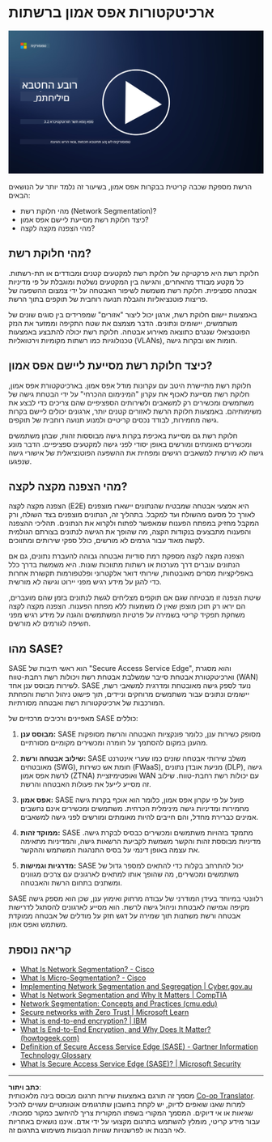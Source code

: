 <!--
CO_OP_TRANSLATOR_METADATA:
{
  "original_hash": "680d6e14d9d33fc471c22f44679713f8",
  "translation_date": "2025-09-03T21:14:59+00:00",
  "source_file": "3.2 Networking zero trust architecture.md",
  "language_code": "he"
}
-->
# ארכיטקטורות אפס אמון ברשתות

[![צפו בסרטון](../../translated_images/3-2_placeholder.b52521a0e93e0e122f19dfbd676c836d3d527c6de1bb28fd7643aa518eae6631.he.png)](https://learn-video.azurefd.net/vod/player?id=9f425fdb-1c53-4e67-b550-68bdac35df45)

הרשת מספקת שכבה קריטית בבקרות אפס אמון, בשיעור זה נלמד יותר על הנושאים הבאים:

- מהי חלוקת רשת (Network Segmentation)?
- כיצד חלוקת רשת מסייעת ליישם אפס אמון?
- מהי הצפנה מקצה לקצה?

## מהי חלוקת רשת?

חלוקת רשת היא פרקטיקה של חלוקת רשת למקטעים קטנים ומבודדים או תת-רשתות. כל מקטע מבודד מהאחרים, והגישה בין המקטעים נשלטת ומוגבלת על פי מדיניות אבטחה ספציפית. חלוקת רשת משמשת לשיפור האבטחה על ידי צמצום ההשפעה של פריצות פוטנציאליות והגבלת תנועה רוחבית של תוקפים בתוך הרשת.

באמצעות יישום חלוקת רשת, ארגון יכול ליצור "אזורים" שמפרידים בין סוגים שונים של משתמשים, יישומים ונתונים. הדבר מצמצם את שטח התקיפה וממזער את הנזק הפוטנציאלי שנגרם כתוצאה מאירוע אבטחה. חלוקת רשת יכולה להתבצע באמצעות טכנולוגיות כמו רשתות מקומיות וירטואליות (VLANs), חומות אש ובקרות גישה.

## כיצד חלוקת רשת מסייעת ליישם אפס אמון?

חלוקת רשת מתיישרת היטב עם עקרונות מודל אפס אמון. בארכיטקטורת אפס אמון, חלוקת רשת מסייעת לאכוף את עקרון "המינימום ההכרחי" על ידי הבטחת גישה של משתמשים ומכשירים רק למשאבים ולשירותים הספציפיים שהם צריכים כדי לבצע את משימותיהם. באמצעות חלוקת הרשת לאזורים קטנים יותר, ארגונים יכולים ליישם בקרות גישה מחמירות, לבודד נכסים קריטיים ולמנוע תנועה רוחבית של תוקפים.

חלוקת רשת גם מסייעת באכיפת בקרות גישה מבוססות זהות, שבהן משתמשים ומכשירים מאומתים ומורשים באופן יסודי לפני גישה למקטעים ספציפיים. הדבר מונע גישה לא מורשית למשאבים רגישים ומפחית את ההשפעה הפוטנציאלית של אישורי גישה שנפגעו.

## מהי הצפנה מקצה לקצה?

הצפנה מקצה לקצה (E2E) היא אמצעי אבטחה שמבטיח שהנתונים יישארו מוצפנים לאורך כל מסעם מהשולח ועד למקבל. בתהליך זה, הנתונים מוצפנים בצד השולח, ורק המקבל מחזיק במפתח הפענוח שמאפשר לפתוח ולקרוא את הנתונים. תהליכי ההצפנה והפענוח מתבצעים בנקודות הקצה, מה שהופך את הגישה לנתונים בצורתם הגולמית לקשה מאוד עבור גורמים לא מורשים, כולל ספקי שירותים ומתווכים.

הצפנה מקצה לקצה מספקת רמת סודיות ואבטחה גבוהה להעברת נתונים, גם אם הנתונים עוברים דרך מערכות או רשתות מתווכות שונות. היא משמשת בדרך כלל באפליקציות מסרים מאובטחות, שירותי דואר אלקטרוני ופלטפורמות תקשורת אחרות כדי להגן על מידע רגיש מפני יירוט וגישה לא מורשית.

שיטת הצפנה זו מבטיחה שגם אם תוקפים מצליחים לגשת לנתונים בזמן שהם מועברים, הם יראו רק תוכן מוצפן שאין לו משמעות ללא מפתח הפענוח. הצפנה מקצה לקצה משחקת תפקיד קריטי בשמירה על פרטיות המשתמשים והגנה על מידע רגיש מפני חשיפה לגורמים לא מורשים.

## מהו SASE?

SASE הוא ראשי תיבות של "Secure Access Service Edge", והוא מסגרת וארכיטקטורת אבטחת סייבר שמשלבת אבטחת רשת ויכולות רשת רחבת-טווח (WAN) לשירות מבוסס ענן אחד. SASE נועד לספק גישה מאובטחת ומדרגית למשאבי רשת, יישומים ונתונים עבור משתמשים מרוחקים וניידים, תוך פישוט ניהול הרשת והפחתת המורכבות של ארכיטקטורות רשת ואבטחה מסורתיות.

מאפיינים ורכיבים מרכזיים של SASE כוללים:

1. **מבוסס ענן:** SASE מסופק כשירות ענן, כלומר פונקציות האבטחה והרשת מסופקות מהענן במקום להסתמך על חומרה ומכשירים מקומיים מסורתיים.

2. **שילוב אבטחה ורשת:** SASE משלב שירותי אבטחה שונים כמו שערי אינטרנט מאובטחים (SWG), חומת אש כשירות (FWaaS), מניעת אובדן נתונים (DLP), גישה לרשת אפס אמון (ZTNA) ואופטימיזציית WAN עם יכולות רשת רחבת-טווח. שילוב זה מסייע לייעל את פעולות האבטחה והרשת.

3. **אפס אמון:** SASE פועל על פי עקרון אפס אמון, כלומר הוא אוכף בקרות גישה מחמירות ומדיניות גישה מינימלית הכרחית. משתמשים ומכשירים אינם נחשבים אמינים כברירת מחדל, והם חייבים להיות מאומתים ומורשים לפני גישה למשאבים.

4. **ממוקד זהות:** SASE מתמקד בזהויות משתמשים ומכשירים כבסיס לבקרת גישה. מדיניות מבוססת זהות והקשר משמשת לקביעת הרשאות גישה, והמדיניות מתאימה את עצמה באופן דינמי על בסיס התנהגות המשתמש וההקשר.

5. **מדרגיות וגמישות:** SASE יכול להתרחב בקלות כדי להתאים למספר גדול של משתמשים ומכשירים, מה שהופך אותו למתאים לארגונים עם צרכים מגוונים ומשתנים בתחום הרשת והאבטחה.

SASE רלוונטי במיוחד בעידן המודרני של עבודה מרחוק ואימוץ ענן, שכן הוא מספק גישה מקיפה וגמישה לאבטחת וניהול גישה לרשת. הוא מסייע לארגונים להסתגל לדרישות אבטחה ורשת משתנות תוך שמירה על דגש חזק על מודלים של אבטחה ממוקדת משתמש ואפס אמון.

## קריאה נוספת

- [What Is Network Segmentation? - Cisco](https://www.cisco.com/c/en/us/products/security/what-is-network-segmentation.html#~benefits)
- [What Is Micro-Segmentation? - Cisco](https://www.cisco.com/c/en/us/products/security/what-is-microsegmentation.html)
- [Implementing Network Segmentation and Segregation | Cyber.gov.au](https://www.cyber.gov.au/resources-business-and-government/maintaining-devices-and-systems/system-hardening-and-administration/network-hardening/implementing-network-segmentation-and-segregation)
- [What Is Network Segmentation and Why It Matters | CompTIA](https://www.comptia.org/blog/security-awareness-training-network-segmentation)
- [Network Segmentation: Concepts and Practices (cmu.edu)](https://insights.sei.cmu.edu/blog/network-segmentation-concepts-and-practices/)
- [Secure networks with Zero Trust | Microsoft Learn](https://learn.microsoft.com/security/zero-trust/deploy/networks?WT.mc_id=academic-96948-sayoung)
- [What is end-to-end encryption? | IBM](https://www.ibm.com/topics/end-to-end-encryption)
- [What Is End-to-End Encryption, and Why Does It Matter? (howtogeek.com)](https://www.howtogeek.com/711656/what-is-end-to-end-encryption-and-why-does-it-matter/)
- [Definition of Secure Access Service Edge (SASE) - Gartner Information Technology Glossary](https://www.gartner.com/en/information-technology/glossary/secure-access-service-edge-sase)
- [What Is Secure Access Service Edge (SASE)? | Microsoft Security](https://www.microsoft.com/security/business/security-101/what-is-sase?WT.mc_id=academic-96948-sayoung)

---

**כתב ויתור**:  
מסמך זה תורגם באמצעות שירות תרגום מבוסס בינה מלאכותית [Co-op Translator](https://github.com/Azure/co-op-translator). למרות שאנו שואפים לדיוק, יש לקחת בחשבון שתרגומים אוטומטיים עשויים להכיל שגיאות או אי דיוקים. המסמך המקורי בשפתו המקורית צריך להיחשב כמקור סמכותי. עבור מידע קריטי, מומלץ להשתמש בתרגום מקצועי על ידי אדם. איננו נושאים באחריות לאי הבנות או לפרשנויות שגויות הנובעות משימוש בתרגום זה.